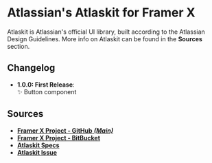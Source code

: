 # Atlassian's Atlaskit for Framer X

Atlaskit is Atlassian's official UI library, built according to the Atlassian Design Guidelines.
More info on Atlaskit can be found in the **Sources** section.

## Changelog
- **1.0.0: First Release**:  
    ✨ Button component

## Sources
- [**Framer X Project - GitHub** ***(Main)***](https://github.com/lucasritter/atlaskit-framerx/)
- [**Framer X Project - BitBucket**](https://bitbucket.org/lucasritter/atlaskit-framerx/)
- [**Atlaskit Specs**](https://atlaskit.atlassian.com)
- [**Atlaskit Issue**](https://bitbucket.org/atlassian/atlaskit-mk-2/issues/156/framer-x-kit)
